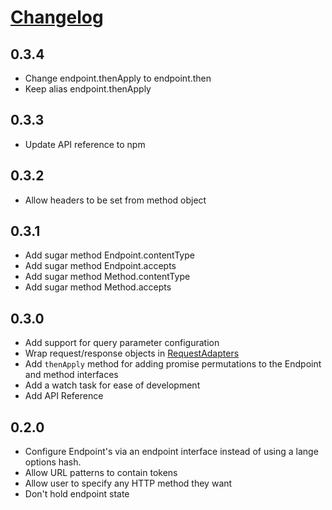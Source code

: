 # [Changelog](https://github.com/kahnjw/endpoints/releases)

## 0.3.4

* Change endpoint.thenApply to endpoint.then
* Keep alias endpoint.thenApply

## 0.3.3

* Update API reference to npm

## 0.3.2

* Allow headers to be set from method object

## 0.3.1

* Add sugar method Endpoint.contentType
* Add sugar method Endpoint.accepts
* Add sugar method Method.contentType
* Add sugar method Method.accepts

## 0.3.0

* Add support for query parameter configuration
* Wrap request/response objects in [RequestAdapters](https://github.com/kahnjw/RequestAdapter/)
* Add `thenApply` method for adding promise permutations to the Endpoint and
method interfaces
* Add a watch task for ease of development
* Add API Reference

## 0.2.0

* Configure Endpoint's via an endpoint interface instead of using a lange
options hash.
* Allow URL patterns to contain tokens
* Allow user to specify any HTTP method they want
* Don't hold endpoint state
